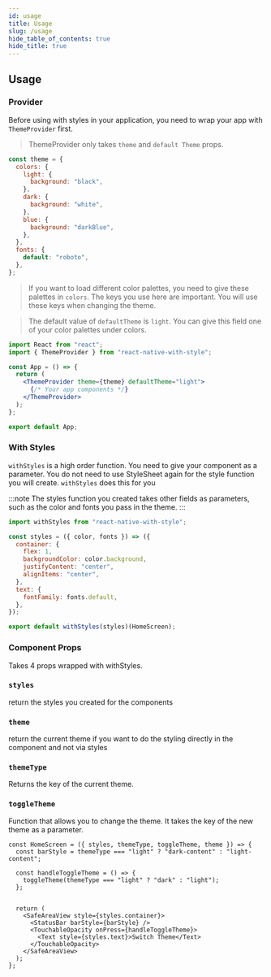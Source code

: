 ```yaml
---
id: usage
title: Usage
slug: /usage
hide_table_of_contents: true
hide_title: true
---
```


## Usage

### Provider

Before using with styles in your application, you need to wrap your app with `ThemeProvider` first.

> ThemeProvider only takes `theme` and `default Theme` props.

```jsx
const theme = {
  colors: {
    light: {
      background: "black",
    },
    dark: {
      background: "white",
    },
    blue: {
      background: "darkBlue",
    },
  },
  fonts: {
    default: "roboto",
  },
};
```

> If you want to load different color palettes, you need to give these palettes in `colors`.
> The keys you use here are important. You will use these keys when changing the theme.

> The default value of `defaultTheme` is `light`. You can give this field one of your color palettes under colors.

```jsx
import React from "react";
import { ThemeProvider } from "react-native-with-style";

const App = () => {
  return (
    <ThemeProvider theme={theme} defaultTheme="light">
      {/* Your app components */}
    </ThemeProvider>
  );
};

export default App;
```

### With Styles

`withStyles` is a high order function. You need to give your component as a parameter. You do not need to use StyleSheet again for the style function you will create. `withStyles` does this for you

:::note
The styles function you created takes other fields as parameters, such as the color and fonts you pass in the theme.
:::

```jsx
import withStyles from "react-native-with-style";

const styles = ({ color, fonts }) => ({
  container: {
    flex: 1,
    backgroundColor: color.background,
    justifyContent: "center",
    alignItems: "center",
  },
  text: {
    fontFamily: fonts.default,
  },
});

export default withStyles(styles)(HomeScreen);
```

### Component Props

Takes 4 props wrapped with withStyles.

### `styles`
return the styles you created for the components

### `theme`
return the current theme if you want to do the styling directly in the component and not via styles

### `themeType`
Returns the key of the current theme.

### `toggleTheme`
Function that allows you to change the theme. It takes the key of the new theme as a parameter.

```tsx
const HomeScreen = ({ styles, themeType, toggleTheme, theme }) => {
  const barStyle = themeType === "light" ? "dark-content" : "light-content";

  const handleToggleTheme = () => {
    toggleTheme(themeType === "light" ? "dark" : "light");
  };

  
  return (
    <SafeAreaView style={styles.container}>
      <StatusBar barStyle={barStyle} />
      <TouchableOpacity onPress={handleToggleTheme}>
        <Text style={styles.text}>Switch Theme</Text>
      </TouchableOpacity>
    </SafeAreaView>
  );
};
```
